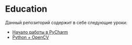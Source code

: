 # Education
Данный репозиторий содержит в себе следующие уроки:
* [Начало работы в PyCharm](https://github.com/GeoScan-Pioneer/Education/tree/main/%D0%A3%D1%80%D0%BE%D0%BA%201)
* [Python + OpenCV]()